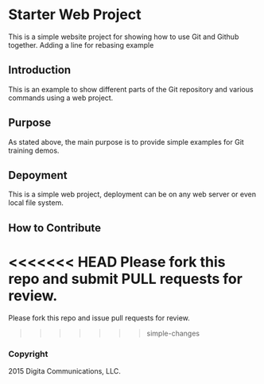 # Starter Web Project

This is a simple website project for showing how to use Git and Github together.  Adding a line for rebasing example

## Introduction

This is an example to show different parts of the Git repository and various commands using a web project.

## Purpose

As stated above, the main purpose is to provide simple examples for Git training demos.

## Depoyment

This is a simple web project, deployment can be on any web server or even local file system.

## How to Contribute

<<<<<<< HEAD
Please fork this repo and submit PULL requests for review.
=======
Please fork this repo and issue pull requests for review.
>>>>>>> simple-changes

### Copyright

2015 Digita Communications, LLC.